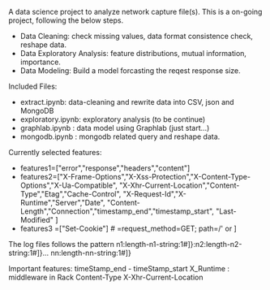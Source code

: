 
A data science project to analyze network capture file(s). This is a on-going project, following the below steps.

<ul>
<li>Data Cleaning: check missing values, data format consistence check,
reshape data. </li>
<li>Data Exploratory Analysis: feature distributions, mutual information, importance.</li>
<li>Data Modeling: Build a model forcasting the reqest response size.
</ul>


Included Files:
<ul>
<li>extract.ipynb:  data-cleaning and rewrite data into CSV, json and MongoDB </li>
<li>exploratory.ipynb: exploratory analysis (to be continue) </li>
<li>graphlab.ipynb : data model using Graphlab (just start...) </li>
<li>mongodb.ipynb : mongodb related query and reshape data. </li>
</ul>

Currently selected features:

<ul>
<li>
  features1=["error","response","headers","content"] </li>
<li>
   features2=["X-Frame-Options","X-Xss-Protection","X-Content-Type-Options","X-Ua-Compatible",
               "X-Xhr-Current-Location","Content-Type","Etag","Cache-Control",
               "X-Request-Id","X-Runtime","Server","Date",
               "Content-Length","Connection","timestamp_end","timestamp_start", "Last-Modified"
            ]
</li>
<li>
  features3 =["Set-Cookie"]  # =request_method=GET; path=/' or ]
</li>
</ul>


The log files follows the pattern n1:length-n1-string:1#]}:n2:length-n2-string:1#]}... nn:length-nn-string:1#]}


Important features:
timeStamp_end  - timeStamp_start
X_Runtime : middleware in Rack
Content-Type
X-Xhr-Current-Location

